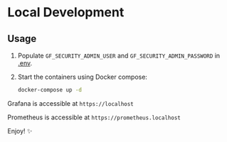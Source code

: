# Local Development

## Usage

1. Populate `GF_SECURITY_ADMIN_USER` and `GF_SECURITY_ADMIN_PASSWORD` in [.env](.env).

2. Start the containers using Docker compose:

   ```bash
   docker-compose up -d
   ```

Grafana is accessible at `https://localhost`

Prometheus is accessible at `https://prometheus.localhost`

Enjoy! ✨
